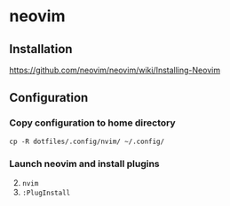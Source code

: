 # neovim
## Installation
https://github.com/neovim/neovim/wiki/Installing-Neovim
## Configuration
### Copy configuration to home directory
`cp -R dotfiles/.config/nvim/ ~/.config/`
### Launch neovim and install plugins
2. `nvim`
3. `:PlugInstall`
